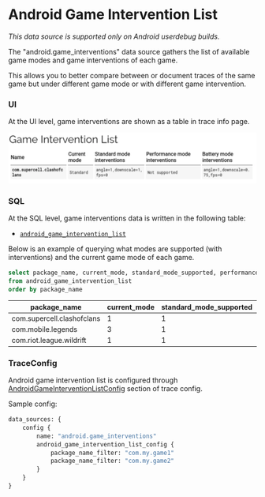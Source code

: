 # Android Game Intervention List

_This data source is supported only on Android userdebug builds._

The "android.game_interventions" data source gathers  the list of available game modes and game interventions of each game.

This allows you to better compare between or document traces of the same game but under different game mode or with different game intervention.

### UI

At the UI level, game interventions are shown as a table in trace info page.

![](/docs/images/android_game_interventions.png "Android game intervention list in the UI")

### SQL

At the SQL level, game interventions data is written in the following table:

* [`android_game_intervention_list`](docs/analysis/sql-tables.autogen#android_game_intervention_list)

Below is an example of querying what modes are supported (with interventions) and the current game mode of each game.

```sql
select package_name, current_mode, standard_mode_supported, performance_mode_supported, battery_mode_supported
from android_game_intervention_list
order by package_name
```
package_name | current_mode | standard_mode_supported | performance_mode_supported | battery_mode_supported
-------------|--------------|-------------------------|---------------------------|-----------------------
com.supercell.clashofclans | 1 | 1 | 0 | 1
com.mobile.legends | 3 | 1 | 0 | 1
com.riot.league.wildrift | 1 | 1 | 0 | 1

### TraceConfig

Android game intervention list is configured through [AndroidGameInterventionListConfig](/docs/reference/trace-config-proto#AndroidGameInterventionListConfig) section of trace config.

Sample config:

```protobuf
data_sources: {
    config {
        name: "android.game_interventions"
        android_game_intervention_list_config {
            package_name_filter: "com.my.game1"
            package_name_filter: "com.my.game2"
        }
    }
}
```
